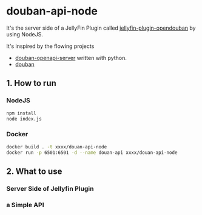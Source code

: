 # douban-api-node
It's the server side of a JellyFin Plugin called [jellyfin-plugin-opendouban](https://github.com/caryyu/jellyfin-plugin-opendouban "jellyfin-plugin-opendouban") by using NodeJS.

It's inspired by the flowing projects
- [douban-openapi-server](https://github.com/caryyu/douban-openapi-server "douban-openapi-server") written with python.
- [douban](https://github.com/deepsearun/douban "douban")

## 1. How to run
### NodeJS
```bash
npm install
node index.js
```
### Docker
```bash
docker build . -t xxxx/douan-api-node
docker run -p 6501:6501 -d --name douan-api xxxx/douan-api-node
```

## 2. What to use
### Server Side of Jellyfin Plugin
### a Simple API





